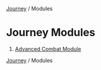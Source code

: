 [Journey](/journey.md) / Modules

# Journey Modules

1. [Advanced Combat Module](combat.md)

[Journey](/journey.md) / Modules